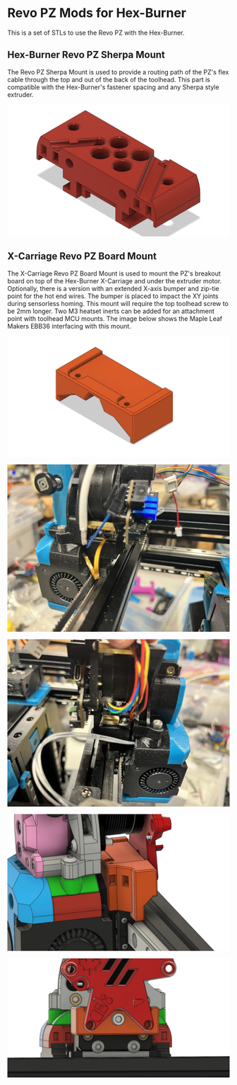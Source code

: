 # Revo PZ Mods for Hex-Burner

This is a set of STLs to use the Revo PZ with the Hex-Burner. 

## Hex-Burner Revo PZ Sherpa Mount
The Revo PZ Sherpa Mount is used to provide a routing path of the PZ's flex cable through the top and out of the back of the toolhead. This part is compatible with the Hex-Burner's fastener spacing and any Sherpa style extruder.

![picture](Images/Hex-Burner_Revo_PZ_Sherpa_Mount.jpg)

## X-Carriage Revo PZ Board Mount
The X-Carriage Revo PZ Board Mount is used to mount the PZ's breakout board on top of the Hex-Burner X-Carriage and under the extruder motor. Optionally, there is a version with an extended X-axis bumper and zip-tie point for the hot end wires. The bumper is placed to impact the XY joints during sensorless homing. This mount will require the top toolhead screw to be 2mm longer. Two M3 heatset inerts can be added for an attachment point with toolhead MCU mounts. The image below shows the Maple Leaf Makers EBB36 interfacing with this mount.

![picture](Images/X-Carriage_Revo_PZ_Board_Mount.jpg)

![picture](Images/X-Carriage_Revo_PZ_Board_Mount_1.jpg)

![picture](Images/X-Carriage_Revo_PZ_Board_Mount_2.jpg)

![picture](Images/X-Carriage_Revo_PZ_Board_Mount_with_Bumper.jpg)

![picture](Images/X-Carriage_Revo_PZ_Board_Mount_3.jpg)

